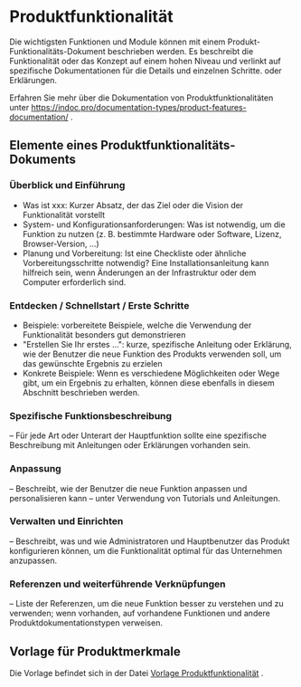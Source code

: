 # Produktfunktionalität
Die wichtigsten Funktionen und Module können mit einem Produkt-Funktionalitäts-Dokument beschrieben werden. 
Es beschreibt die Funktionalität oder das Konzept auf einem hohen Niveau und verlinkt auf spezifische Dokumentationen für die Details und einzelnen Schritte.
oder Erklärungen.

Erfahren Sie mehr über die Dokumentation von Produktfunktionalitäten unter https://indoc.pro/documentation-types/product-features-documentation/ .

## Elemente eines Produktfunktionalitäts-Dokuments

### Überblick und Einführung
- Was ist xxx: Kurzer Absatz, der das Ziel oder die Vision der Funktionalität vorstellt
- System- und Konfigurationsanforderungen: Was ist notwendig, um die Funktion zu nutzen (z. B. bestimmte Hardware oder Software, Lizenz, Browser-Version, ...)
- Planung und Vorbereitung: Ist eine Checkliste oder ähnliche Vorbereitungsschritte notwendig? Eine Installationsanleitung kann hilfreich sein, wenn Änderungen an der Infrastruktur oder dem Computer erforderlich sind.

### Entdecken / Schnellstart / Erste Schritte
- Beispiele: vorbereitete Beispiele, welche die Verwendung der Funktionalität besonders gut demonstrieren 
- "Erstellen Sie Ihr erstes ...": kurze, spezifische Anleitung oder Erklärung, wie der Benutzer die neue Funktion des Produkts verwenden soll, um das gewünschte Ergebnis zu erzielen
- Konkrete Beispiele: Wenn es verschiedene Möglichkeiten oder Wege gibt, um ein Ergebnis zu erhalten, können diese ebenfalls in diesem Abschnitt beschrieben werden.

### Spezifische Funktionsbeschreibung
– Für jede Art oder Unterart der Hauptfunktion sollte eine spezifische Beschreibung mit Anleitungen oder Erklärungen vorhanden sein.

### Anpassung
– Beschreibt, wie der Benutzer die neue Funktion anpassen und personalisieren kann – unter Verwendung von Tutorials und Anleitungen.

### Verwalten und Einrichten
– Beschreibt, was und wie Administratoren und Hauptbenutzer das Produkt konfigurieren können, um die Funktionalität optimal für das Unternehmen anzupassen.

### Referenzen und weiterführende Verknüpfungen
– Liste der Referenzen, um die neue Funktion besser zu verstehen und zu verwenden; wenn vorhanden, auf vorhandene Funktionen und andere Produktdokumentationstypen verweisen.

## Vorlage für Produktmerkmale
Die Vorlage befindet sich in der Datei [Vorlage Produktfunktionalität](product-feature-template.md) .
